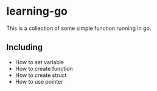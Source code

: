 # learning-go

This is a collection of some simple function running in go.

## Including
 - How to set variable
 - How to create function
 - How to create struct
 - How to use pointer
